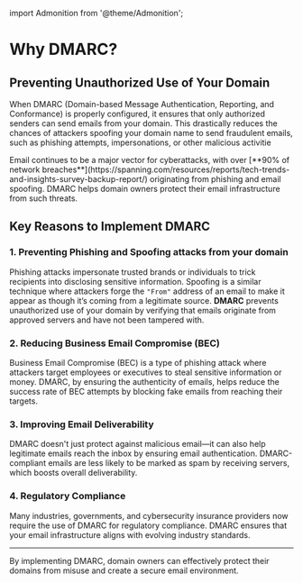 import Admonition from '@theme/Admonition';

# Why DMARC?

## Preventing Unauthorized Use of Your Domain

When DMARC (Domain-based Message Authentication, Reporting, and Conformance) is properly configured, it ensures that only authorized senders can send emails from your domain. This drastically reduces the chances of attackers spoofing your domain name to send fraudulent emails, such as phishing attempts, impersonations, or other malicious activitie

<Admonition type="info" title="The Importance of DMARC in Preventing Email-Based Cyberattacks">
Email continues to be a major vector for cyberattacks, with over [**90% of network breaches**](https://spanning.com/resources/reports/tech-trends-and-insights-survey-backup-report/) originating from phishing and email spoofing. DMARC helps domain owners protect their email infrastructure from such threats.
</Admonition>

## Key Reasons to Implement DMARC

### 1. **Preventing Phishing and Spoofing attacks from your domain**

Phishing attacks impersonate trusted brands or individuals to trick recipients into disclosing sensitive information. Spoofing is a similar technique where attackers forge the `"From"` address of an email to make it appear as though it’s coming from a legitimate source. **DMARC** prevents unauthorized use of your domain by verifying that emails originate from approved servers and have not been tampered with.

### 2. **Reducing Business Email Compromise (BEC)**

Business Email Compromise (BEC) is a type of phishing attack where attackers target employees or executives to steal sensitive information or money. DMARC, by ensuring the authenticity of emails, helps reduce the success rate of BEC attempts by blocking fake emails from reaching their targets.

### 3. **Improving Email Deliverability**

DMARC doesn't just protect against malicious email—it can also help legitimate emails reach the inbox by ensuring email authentication. DMARC-compliant emails are less likely to be marked as spam by receiving servers, which boosts overall deliverability.

### 4. **Regulatory Compliance**

Many industries, governments, and cybersecurity insurance providers now require the use of DMARC for regulatory compliance. DMARC ensures that your email infrastructure aligns with evolving industry standards.

---

By implementing DMARC, domain owners can effectively protect their domains from misuse and create a secure email environment.
